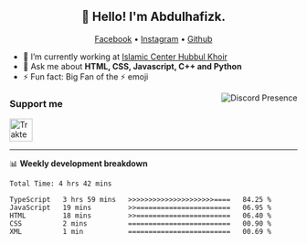 <h2 align="center">👋 Hello! I'm Abdulhafizk.</h2>
<p align="center">
  <a href="https://web.facebook.com/profile.php?id=100080122707224">Facebook</a> •
  <a href="https://www.instagram.com/abdulhafizh_k/">Instagram</a> •
  <a href="https://github.com/abdulhafizk">Github</a>
</p>


- 🔭 I’m currently working at [Islamic Center Hubbul Khoir](https://hubbulkhoir.sch.id/)
- 💬 Ask me about **HTML, CSS, Javascript, C++ and Python**
- ⚡ Fun fact: Big Fan of the :zap: emoji

<a href="https://discord.com/users/1162966552161820743" target="_blank" rel="nofollow">
   <img src="https://lanyard-profile-readme.vercel.app/api/1162966552161820743?idleMessage=Probably%20doing%20something%20else..." alt="Discord Presence" align="right">
</a>

### Support me

<a href="https://trakteer.id/Masycodev" target="_blank"><img id="wse-buttons-preview" src="https://cdn.trakteer.id/images/embed/trbtn-blue-2.png" height="40" style="border:0px;height:40px;" alt="Trakteer Saya"></a>

-------

📊 **Weekly development breakdown**
<!--START_SECTION:waka-->

```HTML, CSS, Javascript, C++, Python, Jsx, Json, Lock.
Total Time: 4 hrs 42 mins

TypeScript   3 hrs 59 mins   >>>>>>>>>>>>>>>>>>>>>====   84.25 %
JavaScript   19 mins         >>=======================   06.95 %
HTML         18 mins         >>=======================   06.40 %
CSS          2 mins          =========================   00.90 %
XML          1 min           =========================   00.69 %
```

<!--END_SECTION:waka-->

